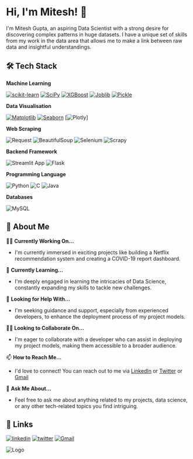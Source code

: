 
# Hi, I'm Mitesh! 👋



I'm Mitesh Gupta, an aspiring Data Scientist with a strong desire for discovering complex patterns in huge datasets. I have a unique set of skills from my work in the data area that allows me to make a link between raw data and insightful understandings.




## 🛠 Tech Stack

**Machine Learning**

[![scikit-learn](https://img.shields.io/badge/scikit_learn-E10098?style=for-the-badge&logo=scikit-learn&logoColor=white)](https://scikit-learn.org/stable/)
[![SciPy](https://img.shields.io/badge/SciPy-FB2423?style=for-the-badge&logo=scipy&logoColor=white)](https://scipy.org/)
[![XGBoost](https://img.shields.io/badge/XGBoost-276DC3?style=for-the-badge&logo=xgboost&logoColor=white)](https://xgboost.readthedocs.io/en/stable/)
[![Joblib](https://img.shields.io/badge/Joblib-FD8C25?style=for-the-badge&logo=python&logoColor=white)](https://joblib.readthedocs.io/en/stable/)
[![Pickle](https://img.shields.io/badge/Pickle-3E8E04?style=for-the-badge&logo=python&logoColor=white)](https://docs.python.org/3/library/pickle.html)

**Data Visualisation**

[![Matplotlib](https://img.shields.io/badge/Matplotlib-777BB4?style=for-the-badge&logo=plotly&logoColor=white)](https://matplotlib.org/stable/index.html)
[![Seaborn](https://img.shields.io/badge/Seaborn-2C2D72?style=for-the-badge&logo=plotly&logoColor=white)](https://seaborn.pydata.org/)
[![Plotly](https://img.shields.io/badge/Plotly-239120?style=for-the-badge&logo=plotly&logoColor=white)]

**Web Scraping**

![Request](https://img.shields.io/badge/Requests-EE4C2C?style=for-the-badge&logo=python&logoColor=white)
![BeautifulSoup](https://img.shields.io/badge/BeautifulSoup-E10098?style=for-the-badge&logo=python&logoColor=white)
![Selenium](https://img.shields.io/badge/Selenium-43B02A?style=for-the-badge&logo=Selenium&logoColor=white)
![Scrapy](https://img.shields.io/badge/Scrapy-blue?style=for-the-badge&logo=Scrapy&logoColor=white)


**Backend Framework**

![Streamlit App](https://img.shields.io/badge/Streamlit-FF4B4B?style=for-the-badge&logo=Streamlit&logoColor=white)
![Flask](https://img.shields.io/badge/Flask-white?style=for-the-badge&logo=flask&logoColor=black)

**Programming Language**

![Python](https://img.shields.io/badge/Python-FFD43B?style=for-the-badge&logo=python&logoColor=blue)
![C](https://img.shields.io/badge/C-00599C?style=for-the-badge&logo=c&logoColor=white)
![Java](https://img.shields.io/badge/Java-ED8B00?style=for-the-badge&logo=java&logoColor=white)

**Databases**

![MySQL](https://img.shields.io/badge/MySQL-4479A1?style=for-the-badge&logo=mysql&logoColor=white)



## 🚀 About Me

👩‍💻 **Currently Working On...**  
   - I'm currently immersed in exciting projects like building a Netflix recommendation system and creating a COVID-19 report dashboard.

🧠 **Currently Learning...**  
   - I'm deeply engaged in learning the intricacies of Data Science, constantly expanding my skills to tackle new challenges.

🤔 **Looking for Help With...**  
   - I'm seeking guidance and support, especially from experienced developers, to enhance the deployment process of my project models.

👯‍♀️ **Looking to Collaborate On...**  
   - I'm eager to collaborate with a developer who can assist in deploying my project models, making them accessible to a broader audience.

📫 **How to Reach Me...**  
   - I'd love to connect! You can reach out to me via [LinkedIn](https://www.linkedin.com/in/mitesh-gupta/) or [Twitter](https://twitter.com/mg_mitesh) or [Gmail](mailto:mgmiteshgupta134@gmail.com)
 
   
💬 **Ask Me About...**  
   - Feel free to ask me about anything related to my projects, data science, or any other tech-related topics you find intriguing.




## 🔗 Links
[![linkedin](https://img.shields.io/badge/linkedin-0A66C2?style=for-the-badge&logo=linkedin&logoColor=white)](https://www.linkedin.com/in/mitesh-gupta/)
[![twitter](https://img.shields.io/badge/twitter-1DA1F2?style=for-the-badge&logo=twitter&logoColor=white)](https://twitter.com/mg_mitesh)
[![Gmail](https://img.shields.io/badge/gmail-red?style=for-the-badge&logo=gmail&logoColor=white)](mailto:mgmiteshgupta134@gmail.com)


![Logo](https://github-readme-stats.vercel.app/api?username=miteshgupta07&theme=radical&show_icons=true&hide_border=true&count_private=true)

